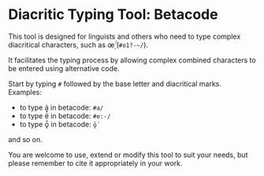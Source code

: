 # Diacritic Typing Tool: Betacode

This tool is designed for linguists and others who need to type complex diacritical characters, such as œ̣̃́ (`#o1?-~/`).

It facilitates the typing process by allowing complex combined characters to be entered using alternative code. 

Start by typing `#` followed by the base letter and diacritical marks. Examples:
- to type á in betacode: `#a/`
- to type ë̄́ in betacode: `#e:-/`
- to type ǭ́ in betacode: `ǭ́`

and so on.

You are welcome to use, extend or modify this tool to suit your needs, but please remember to cite it appropriately in your work.
